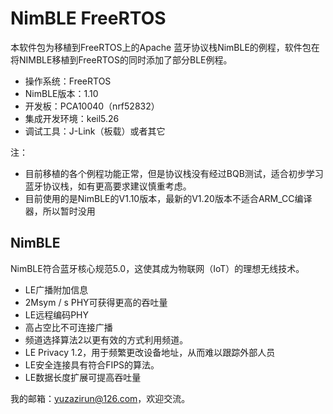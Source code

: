 # NimBLE FreeRTOS
本软件包为移植到FreeRTOS上的Apache 蓝牙协议栈NimBLE的例程，软件包在将NIMBLE移植到FreeRTOS的同时添加了部分BLE例程。

* 操作系统：FreeRTOS
* NimBLE版本：1.10
* 开发板：PCA10040（nrf52832）
* 集成开发环境：keil5.26
* 调试工具：J-Link（板载）或者其它

注：
* 目前移植的各个例程功能正常，但是协议栈没有经过BQB测试，适合初步学习蓝牙协议栈，如有更高要求建议慎重考虑。
* 目前使用的是NimBLE的V1.10版本，最新的V1.20版本不适合ARM_CC编译器，所以暂时没用

## NimBLE
NimBLE符合蓝牙核心规范5.0，这使其成为物联网（IoT）的理想无线技术。

* LE广播附加信息
* 2Msym / s PHY可获得更高的吞吐量
* LE远程编码PHY
* 高占空比不可连接广播
* 频道选择算法2以更有效的方式利用频道。
* LE Privacy 1.2，用于频繁更改设备地址，从而难以跟踪外部人员
* LE安全连接具有符合FIPS的算法。
* LE数据长度扩展可提高吞吐量


我的邮箱：yuzazirun@126.com，欢迎交流。